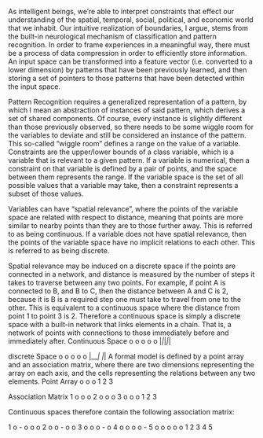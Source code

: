 As intelligent beings, we’re able to interpret constraints that effect our understanding of the spatial, temporal, social, political, and economic world that we inhabit. Our intuitive realization of boundaries, I argue, stems from the built-in neurological mechanism of classification and pattern recognition. In order to frame experiences in a meaningful way, there must be a process of data compression in order to efficiently store information. An input space can be transformed into a feature vector (i.e. converted to a lower dimension) by patterns that have been previously learned, and then storing a set of pointers to those patterns that have been detected within the input space.
	
Pattern Recognition requires a generalized representation of a pattern, by which I mean an abstraction of instances of said pattern, which derives a set of shared components. Of course, every instance is slightly different than those previously observed, so there needs to be some wiggle room for the variables to deviate and still be considered an instance of the pattern. This so-called “wiggle room” defines a range on the value of a variable. Constraints are the upper/lower bounds of a class variable, which is a variable that is relevant to a given pattern. If a variable is numerical, then a constraint on that variable is defined by a pair of points, and the space between them represents the range. If the variable space is the set of all possible values that a variable may take, then a constraint represents a subset of those values.
	
Variables can have “spatial relevance”, where the points of the variable space are related with respect to distance, meaning that points are more similar to nearby points than they are to those further away. This is referred to as being continuous. If a variable does not have spatial relevance, then the points of the variable space have no implicit relations to each other. This is referred to as being discrete.

Spatial relevance may be induced on a discrete space if the points are connected in a network, and distance is measured by the number of steps it takes to traverse between any two points. For example, if point A is connected to B, and B to C, then the distance between A and C is 2, because it is B is a required step one must take to travel from one to the other. This is equivalent to a continuous space where the distance from point 1 to point 3 is 2. Therefore a continuous space is simply a discrete space with a built-in network that links elements in a chain. That is, a network of points with connections to those immediately before and immediately after.
Continuous Space
        o o o o o
        |_|_|_|_|

discrete Space
o o o o o
|___| |_|
A formal model is defined by a point array and an association matrix, where there are two dimensions representing the array on each axis, and the cells representing the relations between any two elements.
Point Array
o o o
 1 2 3 

Association Matrix
1 o o o
2 o o o
3 o o o
  1 2 3

Continuous spaces therefore contain the following association matrix:

1 o - o o o
2 o o - o o
3 o o o - o
4 o o o o -
5 o o o o o
  1 2 3 4 5
